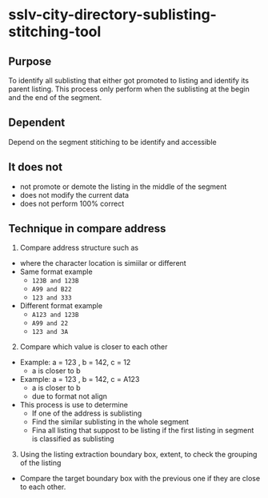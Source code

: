 # sslv-city-directory-sublisting-stitching-tool

## Purpose
To identify all sublisting that either got promoted to listing and identify its parent listing. This process only perform when the sublisting at the begin and the end of the segment.

## Dependent
Depend on the segment stitiching to be identify and accessible

## It does not
- not promote or demote the listing in the middle of the segment
- does not modify the current data
- does not perform 100% correct

## Technique in compare address
1. Compare address structure such as 
  - where the character location is simiilar or different
  - Same format example 
    - ``` 123B and 123B ```
    - ``` A99 and B22 ``` 
    - ``` 123 and 333 ```
  - Different format example
    - ```A123 and 123B ```
    - ``` A99 and 22 ``` 
    - ``` 123 and 3A ```
2. Compare which value is closer to each other
  - Example: a = 123 , b = 142, c = 12
    - a is closer to b
  - Example: a = 123 , b = 142, c = A123
    - a is closer to b
    - due to format not align
  - This process is use to determine
    - If one of the address is sublisting
    - Find the similar sublisting in the whole segment
    - Fina all listing that suppost to be listing if the first listing in segment is classified as sublisting
3. Using the listing extraction boundary box, extent, to check the grouping of the listing
  - Compare the target boundary box with the previous one if they are close to each other.